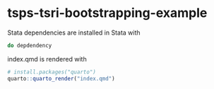 # tsps-tsri-bootstrapping-example
 
Stata dependencies are installed in Stata with

```stata
do depdendency
```

index.qmd is rendered with

```r
# install.packages("quarto")
quarto::quarto_render("index.qmd")
```
